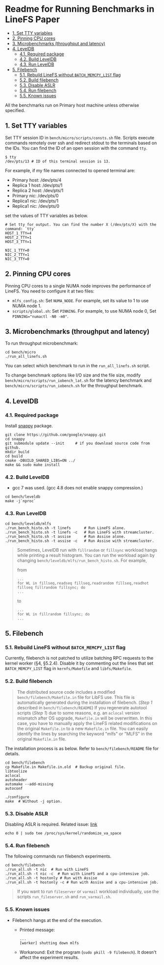 # Readme for Running Benchmarks in LineFS Paper  <!-- omit in toc -->

- [1. Set TTY variables](#1-set-tty-variables)
- [2. Pinning CPU cores](#2-pinning-cpu-cores)
- [3. Microbenchmarks (throughput and latency)](#3-microbenchmarks-throughput-and-latency)
- [4. LevelDB](#4-leveldb)
	- [4.1. Required package](#41-required-package)
	- [4.2. Build LevelDB](#42-build-leveldb)
	- [4.3. Run LevelDB](#43-run-leveldb)
- [5. Filebench](#5-filebench)
	- [5.1. Rebuild LineFS without `BATCH_MEMCPY_LIST` flag](#51-rebuild-linefs-without-batch_memcpy_list-flag)
	- [5.2. Build filebench](#52-build-filebench)
	- [5.3. Disable ASLR](#53-disable-aslr)
	- [5.4. Run filebench](#54-run-filebench)
	- [5.5. Known issues](#55-known-issues)

All the benchmarks run on Primary host machine unless otherwise specified.

## 1. Set TTY variables

Set TTY session ID in `bench/micro/scripts/consts.sh` file. Scripts execute commands remotely over ssh and redirect stdout to the terminals based on the IDs. You can find the ID of an open session with the command `tty`.

```shell
$ tty
/dev/pts/13 # ID of this terminal session is 13.
```

For example, if my file names connected to opened terminal are:

- Primary host: /dev/pts/4
- Replica 1 host: /dev/pts/1
- Replica 2 host: /dev/pts/1
- Primary nic: /dev/pts/0
- Replica1 nic: /dev/pts/1
- Replica1 nic: /dev/pts/0

set the values of TTY variables as below.

```shell
# Set tty for output. You can find the number X (/dev/pts/X) with the command: `tty`
HOST_1_TTY=4
HOST_2_TTY=1
HOST_3_TTY=1

NIC_1_TTY=0
NIC_2_TTY=1
NIC_3_TTY=0
```

## 2. Pinning CPU cores

Pinning CPU cores to a single NUMA node improves the performance of LineFS. You need to configure it at two files:

- `mlfs_config.sh`: Set `NUMA_NODE`. For example, set its value to 1 to use NUMA node 1.
- `scripts/global.sh`: Set `PINNING`. For example, to use NUMA node 0, Set `PINNING="numactl -N0 -m0"`.

## 3. Microbenchmarks (throughput and latency)

To run throughput microbenchmark:

```shell
cd bench/micro
./run_all_linefs.sh
```

You can select which benchmark to run in the `run_all_linefs.sh` script.

To change benchmark options like I/O size and the file size, modify `bench/micro/scripts/run_iobench_lat.sh` for the latency benchmark and `bench/micro/scripts/run_iobench.sh` for the throughput benchmark.

## 4. LevelDB

### 4.1. Required package

Install [snappy](https://github.com/google/snappy) package.

```shell
git clone https://github.com/google/snappy.git
cd snappy
git submodule update --init     # if you download source code from github.
mkdir build
cd build
cmake -DBUILD_SHARED_LIBS=ON ../
make && sudo make install
```

### 4.2. Build LevelDB

* gcc 7 was used. (gcc 4.8 does not enable snappy compression.)

```shell
cd bench/leveldb
make -j`nproc`
```

### 4.3. Run LevelDB

``` shell
cd bench/leveldb/mlfs
./run_bench_histo.sh -t linefs 		# Run LineFS alone.
./run_bench_histo.sh -t linefs -c  	# Run LineFS with streamcluster.
./run_bench_histo.sh -t assise 		# Run Assise alone.
./run_bench_histo.sh -t assise -c  	# Run Assise with streamcluster.
```

> Sometimes, LevelDB run with `fillrandom` or `fillsync` workload hangs while printing a result histogram. You can run the workload again by changing `bench/leveldb/mlfs/run_bench_histo.sh`. For example,
>
>from
>
>```shell
> ...
> for WL in fillseq,readseq fillseq,readrandom fillseq,readhot fillseq fillrandom fillsync; do
> ...
>```
>
>to
>
>```shell
> ...
> for WL in fillrandom fillsync; do
> ...
>```
>

## 5. Filebench

### 5.1. Rebuild LineFS without `BATCH_MEMCPY_LIST` flag

Currently, filebench is not patched to utilize batching RPC requests to the kernel worker (§4, §5.2.4). Disable it by commenting out the lines that set `BATCH_MEMCPY_LIST` flag in `kernfs/Makefile` and `libfs/Makefile`.

### 5.2. Build filebench

>The distributed source code includes a modified `bench/filebench/Makefile.in` file for LibFS use. This file is automatically generated during the installation of filebench. (*Step 1* described in `bench/filebench/README`)
If you regenerate autotool scripts (*Step 1*) due to some reasons, e.g. an `aclocal` version mismatch after OS upgrade, `Makefile.in` will be overwritten. In this case, you have to manually apply the LineFS related modifications on the original `Makefile.in` to a new `Makefile.in` file. You can easily identify the lines by searching the keyword "mlfs" or "MLFS" in the original `Makefile.in` file.

The installation process is as below. Refer to `bench/filebench/README` file for details.

```shell
cd bench/filebench
cp Makefile.in Makefile.in.old  # Backup original file.
libtoolize
aclocal
autoheader
automake --add-missing
autoconf

./configure
make  # Without -j option.
```

### 5.3. Disable ASLR

Disabling ASLR is required.
Related issue: [link](https://github.com/filebench/filebench/issues/112)

```shell
echo 0 | sudo tee /proc/sys/kernel/randomize_va_space
```

### 5.4. Run filebench

The following commands run filebench experiments.

```shell
cd bench/filebench
./run_all.sh -t nic  # Run with LineFS
./run_all.sh -t nic -c  # Run with LineFS and a cpu-intensive job.
./run_all.sh -t hostonly # Run with Assise
./run_all.sh -t hostonly -c # Run with Assise and a cpu-intensive job.
```

> If you want to run `fileserver` or `varmail` workload individually, use the scripts `run_fileserver.sh` and `run_varmail.sh`.

### 5.5. Known issues

- Filebench hangs at the end of the execution.
  - Printed message:

    ```shell
    ...
    [worker] shutting down mlfs
    ```

  - Workaround: Exit the program (`sudo pkill -9 filebench`). It doesn't affect the experiment results.
